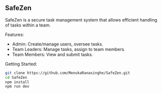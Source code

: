 
## SafeZen

SafeZen is a secure task management system that allows efficient handling of tasks within a team.

Features:

- Admin: Create/manage users, oversee tasks.
- Team Leaders: Manage tasks, assign to team members.
- Team Members: View and submit tasks.

Getting Started:

```bash
git clone https://github.com/MenukaRanasinghe/SafeZen.git
cd SafeZen
npm install
npm run dev
```
